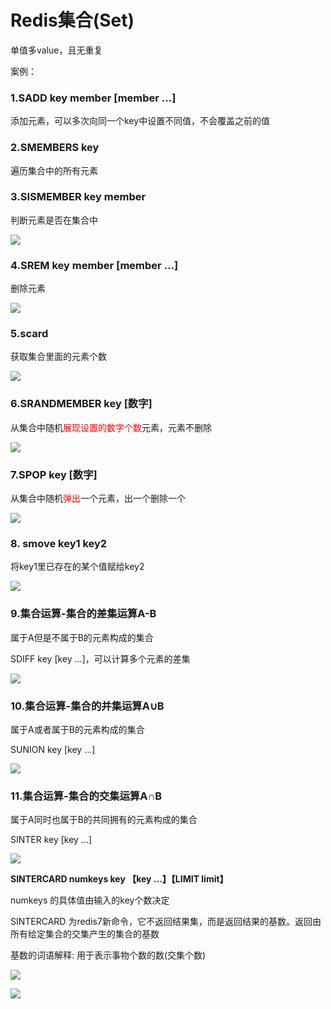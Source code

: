 # Redis集合(Set)

单值多value，且无重复

案例：

### 1.SADD key member [member ...] 

添加元素，可以多次向同一个key中设置不同值，不会覆盖之前的值

### 2.SMEMBERS key 

遍历集合中的所有元素

### 3.SISMEMBER key member

判断元素是否在集合中

![](images/40.set命令.png)

### 4.SREM key member [member ...]

删除元素

![](images/41.set-srem.png)

### 5.scard

获取集合里面的元素个数

![](images/42.set-scard.png)

### 6.SRANDMEMBER key [数字]

从集合中随机<font color="#ff0000">展现设置的数字个数</font>元素，元素不删除

![](images/43.set-srandmember.png)

### 7.SPOP key [数字] 

从集合中随机<font color="#ff0000">弹出</font>一个元素，出一个删除一个

![](images/44.set-spop.png)

### 8. smove key1 key2

将key1里已存在的某个值赋给key2

![](images/45.set-smove.png)

### 9.集合运算-集合的差集运算A-B

属于A但是不属于B的元素构成的集合

SDIFF key [key ...]，可以计算多个元素的差集

![](images/46.set-sdiff.png)

### 10.集合运算-集合的并集运算A∪B

属于A或者属于B的元素构成的集合

SUNION key [key ...]

![](images/47.set-sunion.png)



### 11.集合运算-集合的交集运算A∩B

属于A同时也属于B的共同拥有的元素构成的集合

SINTER key [key ...]

![](images/48.set-sinter.png)

**SINTERCARD numkeys key 【key ...】【LIMIT limit】**

numkeys 的具体值由输入的key个数决定

SINTERCARD 为redis7新命令，它不返回结果集，而是返回结果的基数。返回由所有给定集合的交集产生的集合的基数

基数的词语解释: 用于表示事物个数的数(交集个数)

![](images/49.set-sintercadr.png)

![](images/50.set-sintercard-limit.png)




